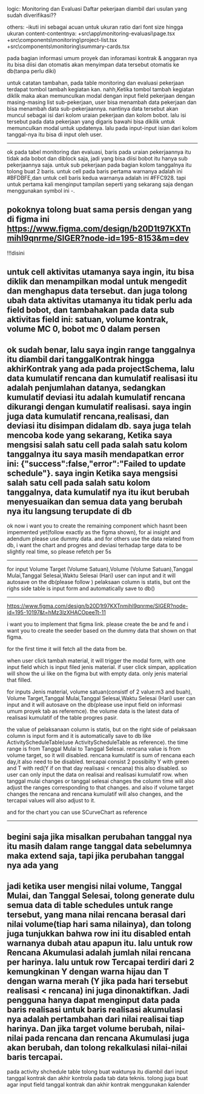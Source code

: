 logic:
Monitoring dan Evaluasi
Daftar pekerjaan diambil dari usulan yang sudah diverifikasi??







others:
-ikuti ini sebagai acuan untuk ukuran ratio dari font size hingga ukuran content-contentnya:
	+src\app\monitoring-evaluasi\page.tsx
	+src\components\monitoring\project-list.tsx
	+src\components\monitoring\summary-cards.tsx




pada bagian informasi umum proyek dan inforamasi kontrak & anggaran nya itu bisa diisi dan otomatis akan menyimpan data tersebut otomatis ke db(tanpa perlu diki)




untuk catatan tambahan, pada table monitoring dan evaluasi pekerjaan terdapat tombol tambah kegiatan kan. nahh,Ketika tombol tambah kegiatan diklik maka akan memunculkan modal dengan input field pekerjaan dengan masing-masing list sub-pekerjaan, user bisa menambah data pekerjaan dan bisa menambah data sub-pekerjaannya. nantinya data tersebut akan muncul sebagai isi dari kolom uraian pekerjaan dan kolom bobot. lalu isi tersebut pada data pekerjaan yang digaris bawahi bisa dikilik untuk memunculkan modal untuk updatenya. lalu pada input-input isian dari kolom tanggal-nya itu bisa di input oleh user.


----------------------------------------------------
ok pada tabel monitoring dan evaluasi, baris pada uraian pekerjaannya itu tidak ada bobot dan diblock saja, jadi yang bisa diisi bobot itu hanya sub pekerjaannya saja. untuk sub pekerjaan pada bagian kolom tanggalnya itu  tolong buat 2 baris. untuk cell pada baris pertama warnanya adalah ini #BFDBFE,dan untuk cell baris kedua warnanya adalah ini #FFC928. tapi untuk pertama kali menginput tampilan seperti yang sekarang saja dengan menggunakan symbol ini -.

pokoknya tolong buat sama persis dengan yang di figma ini https://www.figma.com/design/b20D1t97KXTnmihl9qnrme/SIGER?node-id=195-8153&m=dev
-----------------------------------------------------

!!!disini

untuk cell aktivitas utamanya saya ingin, itu bisa diklik dan menampilkan modal untuk mengedit dan menghapus data tersebut. dan juga tolong ubah data aktivitas utamanya itu tidak perlu ada field bobot, dan tambahakan pada data sub aktivitas field ini: satuan, volume kontrak, volume MC 0, bobot mc 0 dalam persen
------------
ok sudah benar, lalu saya ingin range tanggalnya itu diambil dari tanggalKontrak hingga akhirKontrak yang ada pada projectSchema, lalu data kumulatif rencana dan kumulatif realisasi itu adalah penjumlahan datanya, sedangkan kumulatif deviasi itu adalah kumulatif rencana dikurangi dengan kumulatif realisasi. saya ingin juga data kumulatif rencana,realisasi, dan deviasi itu disimpan didalam db. saya juga telah mencoba kode yang sekarang, Ketika saya mengsisi salah satu cell pada salah satu kolom tanggalnya itu saya masih mendapatkan error ini:
{"success":false,"error":"Failed to update schedule"}. saya ingin Ketika saya mengsisi salah satu cell pada salah satu kolom tanggalnya, data kumulatif nya itu ikut berubah menyesuaikan dan semua data yang berubah nya itu langsung terupdate di db 
-------------


ok now i want you to create the remaining component which hasnt been impemented yet(follow exactly as the figma shown),  for ai insight and adendum please use dummy data. and for others use the data related from db, i want the chart and progres and deviasi terhadap targe data to be slightly real time, so please refetch per 5s 


--------------------------------
for input Volume Target (Volume Satuan),Volume (Volume Satuan),Tanggal Mulai,Tanggal Selesai,Waktu Selesai (Hari) user can input and it will autosave on the db(please follow )
	pelaksaan column is statis, but ont the righs side table is input form and automatically save to db()

--------------------------------

https://www.figma.com/design/b20D1t97KXTnmihl9qnrme/SIGER?node-id=195-10197&t=hMz3lzXHACOpeeTt-11

i want you to implement that figma link. please create the be and fe and i want you to create the seeder based on the dummy data that shown on that figma.

for the first time it will fetch all the data from be.

when user click tambah material, it will trigger the modal form, with one input field which is input filed jenis material. if user click simpan, application will show the ui like on the figma but with empty data. only jenis material that filled. 


for inputs Jenis material, volume satuan(consistf of 2 value:m3 and buah), Volume Target,Tanggal Mulai,Tanggal Selesai,Waktu Selesai (Hari) user can input and it will autosave on the db(please use  input field on  informasi umum proyek tab as referemce). the volume data is the latest data of realisasi kumulatif of the table progres pasir.

the value of pelaksanaan column is statis, but on the right side of pelaksaan column is input form and it is automatically save to db like ActivityScheduleTable(use ActivityScheduleTable as reference). the time range is from Tanggal Mulai to Tanggal Selesai. rencana value is from volume target, so it will disabled. rencana kumulatif is sum of rencana each day,it also need to be disabled. tercapai consist 2 possibilty Y with green and T with red(Y if on that day realisasi < rencana) this also disabled. so user can only input the data on realisai and realisasi kumulatif row. when tanggal mulai changes or tanggal selesai changes the column time will also adjust the ranges corresponding to that changes. and also if volume target changes the rencana and rencana kumulatif will also changes, and the tercapai values will also adjust to it.

and for the chart you can use SCurveChart as reference

----------------------------------
begini saja jika misalkan perubahan tanggal nya itu masih dalam range tanggal data sebelumnya maka extend saja, tapi jika perubahan tanggal nya ada yang 
-------------------------------------
jadi ketika user mengisi nilai volume, Tanggal Mulai, dan Tanggal Selesai, tolong generate dulu semua data di table schedules untuk range tersebut, yang mana nilai rencana berasal dari nilai volume(tiap hari sama nilainya), dan tolong juga tunjukkan bahwa row ini itu disabled entah warnanya dubah atau apapun itu. lalu untuk row Rencana Akumulasi adalah jumlah nilai rencana per harinya. lalu untuk row Tercapai terdiri dari 2 kemungkinan Y dengan warna hijau dan T dengan warna merah (Y jika pada hari tersebut realisasi < rencana) ini juga dinonaktifkan. Jadi pengguna hanya dapat menginput data pada baris realisasi untuk baris realisasi akumulasi nya adalah pertambahan dari nilai realisai tiap harinya. Dan jika target volume berubah, nilai-nilai pada rencana dan rencana Akumulasi juga akan berubah, dan tolong rekalkulasi nilai-nilai baris tercapai.
----------------------------------------
pada activity shchedule table tolong buat waktunya itu diambil dari input tanggal kontrak dan akhir kontrola pada tab data teknis. tolong juga buat agar input field tanggal kontrak dan akhir kontrak menggunakan kalender 